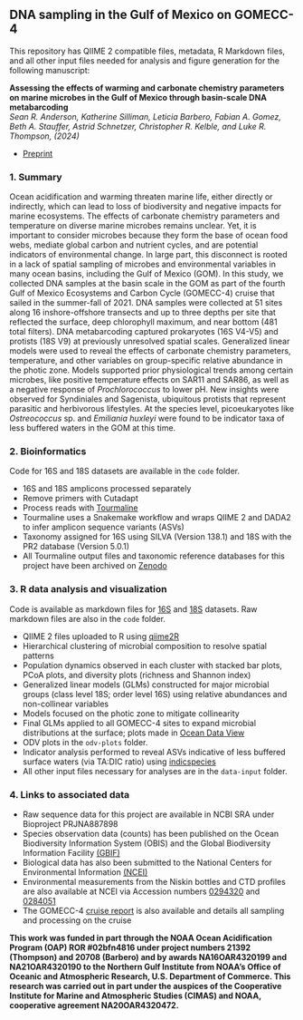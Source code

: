 ## DNA sampling in the Gulf of Mexico on GOMECC-4

This repository has QIIME 2 compatible files, metadata, R Markdown files, and all other input files needed for analysis and figure generation for the following manuscript:

**Assessing the effects of warming and carbonate chemistry parameters on marine microbes in the Gulf of Mexico through basin-scale DNA metabarcoding**<br/>
*Sean R. Anderson, Katherine Silliman, Leticia Barbero, Fabian A. Gomez, Beth A. Stauffer, Astrid Schnetzer, Christopher R. Kelble, and Luke R. Thompson, (2024)*

* [Preprint](https://www.biorxiv.org/content/10.1101/2024.07.30.605667v1)

### 1. Summary
Ocean acidification and warming threaten marine life, either directly or indirectly, which can lead to loss of biodiversity and negative impacts for marine ecosystems. The effects of carbonate chemistry parameters and temperature on diverse marine microbes remains unclear. Yet, it is important to consider microbes because they form the base of ocean food webs, mediate global carbon and nutrient cycles, and are potential indicators of environmental change. In large part, this disconnect is rooted in a lack of spatial sampling of microbes and environmental variables in many ocean basins, including the Gulf of Mexico (GOM). In this study, we collected DNA samples at the basin scale in the GOM as part of the fourth Gulf of Mexico Ecosystems and Carbon Cycle (GOMECC-4) cruise that sailed in the summer-fall of 2021. DNA samples were collected at 51 sites along 16 inshore-offshore transects and up to three depths per site that reflected the surface, deep chlorophyll maximum, and near bottom (481 total filters). DNA metabarcoding captured prokaryotes (16S V4-V5) and protists (18S V9) at previously unresolved spatial scales. Generalized linear models were used to reveal the effects of carbonate chemistry parameters, temperature, and other variables on group-specific relative abundance in the photic zone. Models supported prior physiological trends among certain microbes, like positive temperature effects on SAR11 and SAR86, as well as a negative response of *Prochlorococcus* to lower pH. New insights were observed for Syndiniales and Sagenista, ubiquitous protists that represent parasitic and herbivorous lifestyles. At the species level, picoeukaryotes like *Ostreococcus* sp. and *Emiliania huxleyi* were found to be indicator taxa of less buffered waters in the GOM at this time.

### 2. Bioinformatics
Code for 16S and 18S datasets are available in the `code` folder.
* 16S and 18S amplicons processed separately
* Remove primers with Cutadapt
* Process reads with [Tourmaline](https://github.com/aomlomics/tourmaline)
* Tourmaline uses a Snakemake workflow and wraps QIIME 2 and DADA2 to infer amplicon sequence variants (ASVs)
* Taxonomy assigned for 16S using SILVA (Version 138.1) and 18S with the PR2 database (Version 5.0.1)
* All Tourmaline output files and taxonomic reference databases for this project have been archived on [Zenodo](https://zenodo.org/records/13102580)

### 3. R data analysis and visualization
Code is available as markdown files for [16S](https://aomlomics.github.io/gomecc/GOMECC4_16S.html) and [18S](https://aomlomics.github.io/gomecc/GOMECC4_18S.html) datasets. Raw markdown files are also in the `code` folder.
* QIIME 2 files uploaded to R using [qiime2R](https://github.com/jbisanz/qiime2R)
* Hierarchical clustering of microbial composition to resolve spatial patterns
* Population dynamics observed in each cluster with stacked bar plots, PCoA plots, and diversity plots (richness and Shannon index)
* Generalized linear models (GLMs) constructed for major microbial groups (class level 18S; order level 16S) using relative abundances and non-collinear variables
* Models focused on the photic zone to mitigate collinearity
* Final GLMs applied to all GOMECC-4 sites to expand microbial distributions at the surface; plots made in [Ocean Data View](https://odv.awi.de/)
* ODV plots in the `odv-plots` folder.
* Indicator analysis performed to reveal ASVs indicative of less buffered surface waters (via TA:DIC ratio) using [indicspecies](https://emf-creaf.github.io/indicspecies/)
* All other input files necessary for analyses are in the `data-input` folder.

### 4. Links to associated data
* Raw sequence data for this project are available in NCBI SRA under Bioproject PRJNA887898
* Species observation data (counts) has been published on the Ocean Biodiversity Information System (OBIS) and the Global Biodiversity Information Facility [(GBIF)](https://www.gbif.org/dataset/9012def0-bd87-48a0-ac9e-e0e78dd37689)
* Biological data has also been submitted to the National Centers for Environmental Information [(NCEI)](https://www.ncei.noaa.gov/archive/accession/0250940/data/0-data/noaa-aoml-gomecc)
* Environmental measurements from the Niskin bottles and CTD profiles are also available at NCEI via Accession numbers [0294320](https://doi.org/10.25921/4twf-pp50) and [0284051](https://doi.org/10.25921/04h7-gv36)
* The GOMECC-4 [cruise report](https://doi.org/10.25923/rwx5-s713) is also available and details all sampling and processing on the cruise

**This work was funded in part through the NOAA Ocean Acidification Program (OAP) ROR #02bfn4816 under project numbers 21392 (Thompson) and 20708 (Barbero) and by awards NA16OAR4320199 and NA21OAR4320190 to the Northern Gulf Institute from NOAA’s Office of Oceanic and Atmospheric Research, U.S. Department of Commerce. This research was carried out in part under the auspices of the Cooperative Institute for Marine and Atmospheric Studies (CIMAS) and NOAA, cooperative agreement NA20OAR4320472.**
